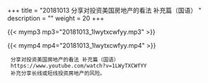 +++
title = "20181013  分享对投资美国房地产的看法 补充篇（国语） "
description = ""
weight = 20
+++

{{< mymp3 mp3="20181013_1lwytxcwfyy.mp3" >}}

{{< mymp4 mp4="20181013_1lwytxcwfyy.mp4" >}}

     分享对投资美国房地产的看法 补充篇（国语） 
     https://www.youtube.com/watch?v=1LWyTXCWfYY 
     补充分享长线或短线投资房地产的风险。 
